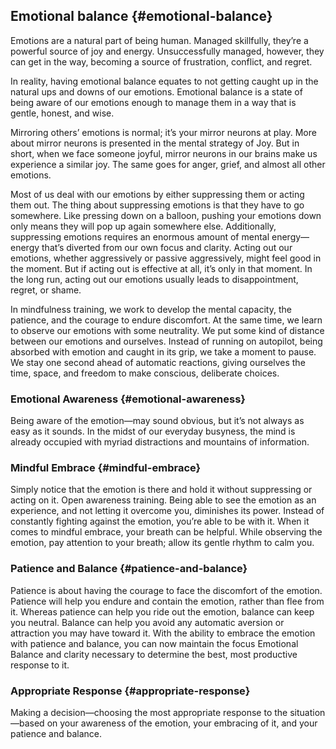 ## Emotional balance {#emotional-balance}

Emotions are a natural part of being human. Managed skillfully, they’re a powerful source of joy and energy. Unsuccessfully managed, however, they can get in the way, becoming a source of frustration, conflict, and regret.

In reality, having emotional balance equates to not getting caught up in the natural ups and downs of our emotions. Emotional balance is a state of being aware of our emotions enough to manage them in a way that is gentle, honest, and wise.

Mirroring others’ emotions is normal; it’s your mirror neurons at play. More about mirror neurons is presented in the mental strategy of Joy. But in short, when we face someone joyful, mirror neurons in our brains make us experience a similar joy. The same goes for anger, grief, and almost all other emotions.

Most of us deal with our emotions by either suppressing them or acting them out. The thing about suppressing emotions is that they have to go somewhere. Like pressing down on a balloon, pushing your emotions down only means they will pop up again somewhere else. Additionally, suppressing emotions requires an enormous amount of mental energy—energy that’s diverted from our own focus and clarity. Acting out our emotions, whether aggressively or passive aggressively, might feel good in the moment. But if acting out is effective at all, it’s only in that moment. In the long run, acting out our emotions usually leads to disappointment, regret, or shame.

In mindfulness training, we work to develop the mental capacity, the patience, and the courage to endure discomfort. At the same time, we learn to observe our emotions with some neutrality. We put some kind of distance between our emotions and ourselves. Instead of running on autopilot, being absorbed with emotion and caught in its grip, we take a moment to pause. We stay one second ahead of automatic reactions, giving ourselves the time, space, and freedom to make conscious, deliberate choices.

### Emotional Awareness {#emotional-awareness}

Being aware of the emotion—may sound obvious, but it’s not always as easy as it sounds. In the midst of our everyday busyness, the mind is already occupied with myriad distractions and mountains of information.

### Mindful Embrace {#mindful-embrace}

Simply notice that the emotion is there and hold it without suppressing or acting on it. Open awareness training. Being able to see the emotion as an experience, and not letting it overcome you, diminishes its power. Instead of constantly fighting against the emotion, you’re able to be with it. When it comes to mindful embrace, your breath can be helpful. While observing the emotion, pay attention to your breath; allow its gentle rhythm to calm you.

### Patience and Balance {#patience-and-balance}

Patience is about having the courage to face the discomfort of the emotion. Patience will help you endure and contain the emotion, rather than flee from it. Whereas patience can help you ride out the emotion, balance can keep you neutral. Balance can help you avoid any automatic aversion or attraction you may have toward it. With the ability to embrace the emotion with patience and balance, you can now maintain the focus Emotional Balance and clarity necessary to determine the best, most productive response to it.

### Appropriate Response {#appropriate-response}

Making a decision—choosing the most appropriate response to the situation—based on your awareness of the emotion, your embracing of it, and your patience and balance.